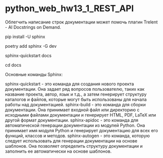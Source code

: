 # python_web_hw13_1_REST_API


Облегчить написание строк документации может помочь плагин Trelent - AI Docstrings on Demand. 

 pip install -U sphinx

 poetry add sphinx -G dev

sphinx-quickstart docs

cd docs

 Основные команды Sphinx:

sphinx-quickstart - это команда для создания нового проекта документации. Она задает ряд вопросов пользователю, таких как название проекта, автор, язык и т.д., а затем генерирует структуру каталогов и файлов, которые могут быть использованы для начала работы над документацией.
sphinx-build - это команда для сборки документации. Она принимает входной файл или директорию с исходными файлами документации и генерирует HTML, PDF, LaTeX или другой формат документации.
sphinx-apidoc - это команда для автоматической генерации документации из модулей Python. Она принимает имя модуля Python и генерирует документацию для всех его функций, классов и методов.
sphinx-autogen - это команда, которую следует использовать для генерации документации на основе шаблонов. Она позволяет определить структуру документации и заполнить ее автоматически на основе шаблонов.




